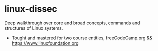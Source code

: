 # linux-dissec
Deep walkthrough over core and broad concepts, commands and structures of Linux systems.

- Tought and mastered for two course entities,  freeCodeCamp.org && https://www.linuxfoundation.org
